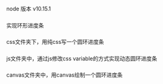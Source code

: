 ##### 
node 版本 v10.15.1

##### 
实现环形进度条

#####
css文件夹下，用纯css写一个圆环进度条

#####
js文件夹中，通过js修改css variable的方式实现动态圆环进度条

#####
canvas文件夹中，用canvas绘制一个圆环进度条
